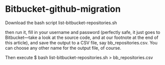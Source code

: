 # Bitbucket-github-migration
Download the bash script list-bitbucket-repositories.sh <br>

 then run it, fill in your username and password (perfectly safe, it just goes to Bitbucket—take a look at the source code, and at our footnote at the end of this article), and save the output to a CSV file, say bb_repositories.csv. You can choose any other name for the output file, of course. <br>
 
 Then execute $ bash list-bitbucket-repositories.sh > bb_repositories.csv
 
